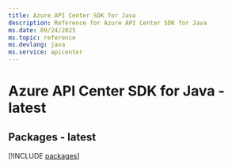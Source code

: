 ```yaml
---
title: Azure API Center SDK for Java
description: Reference for Azure API Center SDK for Java
ms.date: 09/24/2025
ms.topic: reference
ms.devlang: java
ms.service: apicenter
---
```

# Azure API Center SDK for Java - latest
## Packages - latest
[!INCLUDE [packages](api-center-index.md)]